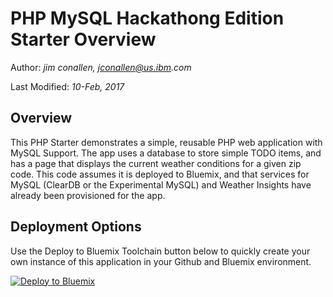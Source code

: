 # PHP MySQL Hackathong Edition Starter Overview

Author: _jim conallen, jconallen@us.ibm.com_

Last Modified: _10-Feb, 2017_

## Overview

This PHP Starter demonstrates a simple, reusable PHP web application with MySQL Support.  The app
uses a database to store simple TODO items, and has a page that displays the current weather
conditions for a given zip code.  This code assumes it is deployed to Bluemix, and that services for
MySQL (ClearDB or the Experimental MySQL) and Weather Insights have already been provisioned for 
the app.

## Deployment Options

Use the Deploy to Bluemix Toolchain button below to quickly create your own instance of this 
application in your Github and Bluemix environment.

[![Deploy to Bluemix](https://developer.ibm.com/devops-services/wp-content/uploads/sites/42/2016/05/create_toolchain_button.png)](https://console.ng.bluemix.net/devops/setup/deploy/?repository=https%3A%2F%2Fgithub.com%2Fjconallen%2FPHP-MySQL-Hackathon-Example)


